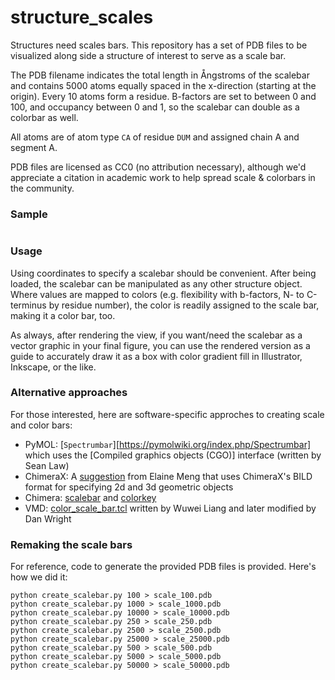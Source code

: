 structure_scales
================

Structures need scales bars. This repository has a set of PDB files
to be visualized along side a structure of interest to serve as a scale
bar.

The PDB filename indicates the total length in Ångstroms of the scalebar
and contains 5000 atoms equally spaced in the x-direction (starting at the
origin). Every 10 atoms form a residue. B-factors are set to between 0 and 100,
and occupancy between 0 and 1, so the scalebar can double as a colorbar as well.

All atoms are of atom type `CA` of residue `DUM` and assigned
chain A and segment A.

PDB files are licensed as CC0 (no attribution necessary), although we'd appreciate
a citation in academic work to help spread scale & colorbars in the community.

### Sample

```bash

```

### Usage

Using coordinates to specify a scalebar should be convenient.
After being loaded, the scalebar can be manipulated as any other structure object.
Where values are mapped to colors
(e.g. flexibility with b-factors, N- to C-terminus by residue number),
the color is readily assigned to the scale bar, making it a color bar, too.

As always, after rendering the view, if you want/need the scalebar as a vector
graphic in your final figure, you can use the rendered version as a guide to
accurately draw it as a box with color gradient fill in
Illustrator, Inkscape, or the like.


### Alternative approaches

For those interested, here are software-specific approches to creating
scale and color bars:

* PyMOL: [`Spectrumbar`][https://pymolwiki.org/index.php/Spectrumbar]
which uses the [Compiled graphics objects (CGO)] interface (written by Sean Law)
* ChimeraX: A [suggestion](http://www.rbvi.ucsf.edu/pipermail/chimerax-users/2018-December/000341.html) from Elaine Meng that uses ChimeraX's BILD format for
specifying 2d and 3d geometric objects
* Chimera: [scalebar](http://www.cgl.ucsf.edu/chimera/docs/ContributedSoftware/scalebar/scalebar.html) and [colorkey](http://www.cgl.ucsf.edu/chimera/docs/ContributedSoftware/2dlabels/2dlabels.html#colorkey)
* VMD: [color_scale_bar.tcl](https://www.ks.uiuc.edu/Research/vmd/mailing_list/vmd-l/att-4608/color_scale_bar_new.tcl) written by Wuwei Liang and later modified by Dan Wright


### Remaking the scale bars

For reference, code to generate the provided PDB files is provided.
Here's how we did it:

```shell
python create_scalebar.py 100 > scale_100.pdb
python create_scalebar.py 1000 > scale_1000.pdb
python create_scalebar.py 10000 > scale_10000.pdb
python create_scalebar.py 250 > scale_250.pdb
python create_scalebar.py 2500 > scale_2500.pdb
python create_scalebar.py 25000 > scale_25000.pdb
python create_scalebar.py 500 > scale_500.pdb
python create_scalebar.py 5000 > scale_5000.pdb
python create_scalebar.py 50000 > scale_50000.pdb
```

